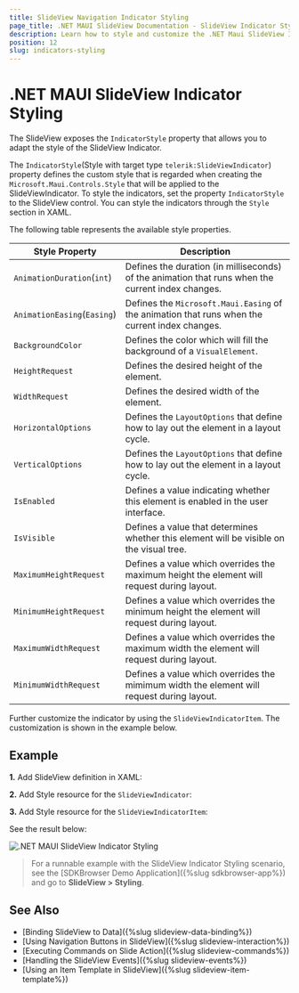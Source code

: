 ```yaml
---
title: SlideView Navigation Indicator Styling
page_title: .NET MAUI SlideView Documentation - SlideView Indicator Styling
description: Learn how to style and customize the .NET Maui SlideView Indicators.
position: 12
slug: indicators-styling
---
```


# .NET MAUI SlideView Indicator Styling

The SlideView exposes the `IndicatorStyle` property that allows you to adapt the style of the SlideView Indicator.

The `IndicatorStyle`(Style with target type `telerik:SlideViewIndicator`) property defines the custom style that is regarded when creating the `Microsoft.Maui.Controls.Style` that will be applied to the SlideViewIndicator. To style the indicators, set the property `IndicatorStyle` to the SlideView control. You can style the indicators through the `Style` section in XAML.

The following table represents the available style properties.

|Style Property|Description|
|--------------|-----------|
| `AnimationDuration`(`int`)|Defines the duration (in milliseconds) of the animation that runs when the current index changes.|
| `AnimationEasing`(`Easing`)|Defines the `Microsoft.Maui.Easing` of the animation that runs when the current index changes.|
| `BackgroundColor`|Defines the color which will fill the background of a `VisualElement`.|
| `HeightRequest`|Defines the desired height of the element.|
| `WidthRequest`|Defines the desired width of the element.|
| `HorizontalOptions`|Defines the `LayoutOptions` that define how to lay out the element in a layout cycle.|
| `VerticalOptions`|Defines the `LayoutOptions` that define how to lay out the element in a layout cycle.|
| `IsEnabled`|Defines a value indicating whether this element is enabled in the user interface.|
| `IsVisible`|Defines a value that determines whether this element will be visible on the visual tree.|
| `MaximumHeightRequest`|Defines a value which overrides the maximum height the element will request during layout.|
| `MinimumHeightRequest`|Defines a value which overrides the minimum height the element will request during layout.|
| `MaximumWidthRequest`|Defines a value which overrides the maximum width the element will request during layout.|
| `MinimumWidthRequest`|Defines a value which overrides the mimimum width the element will request during layout.|

Further customize the indicator by using the `SlideViewIndicatorItem`. The customization is shown in the example below.

## Example

**1.** Add SlideView definition in XAML:

<snippet id='slideview-indicator-styling' />

**2.** Add Style resource for the `SlideViewIndicator`:

<snippet id='slideview-indicator-styling-resource' />

**3.** Add Style resource for the `SlideViewIndicatorItem`:

<snippet id='slideview-indicator-item-custom-template' />

See the result below:

![.NET MAUI SlideView Indicator Styling](images/slideview-indicator-styling.gif)

> For a runnable example with the SlideView Indicator Styling scenario, see the [SDKBrowser Demo Application]({%slug sdkbrowser-app%}) and go to **SlideView > Styling**.

## See Also

- [Binding SlideView to Data]({%slug slideview-data-binding%})
- [Using Navigation Buttons in SlideView]({%slug slideview-interaction%})
- [Executing Commands on Slide Action]({%slug slideview-commands%})
- [Handling the SlideView Events]({%slug slideview-events%})
- [Using an Item Template in SlideView]({%slug slideview-item-template%})